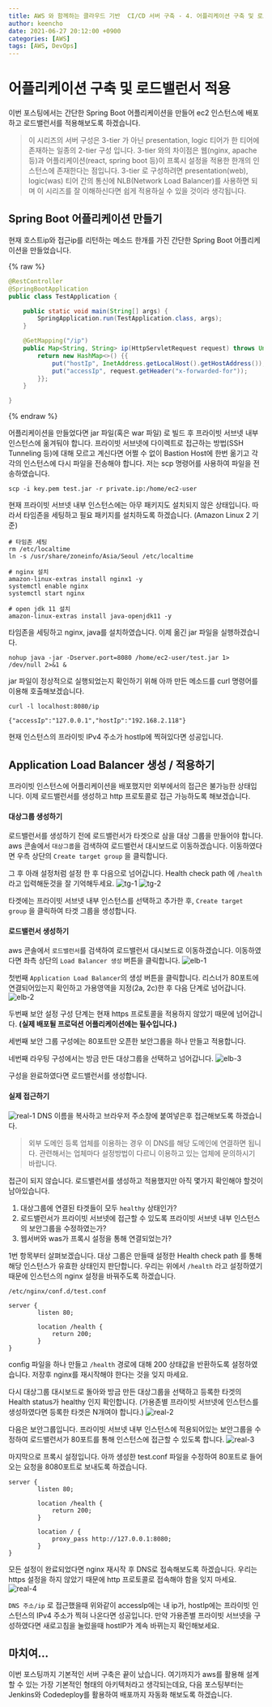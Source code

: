 ```yaml
---
title: AWS 와 함께하는 클라우드 기반  CI/CD 서버 구축 - 4. 어플리케이션 구축 및 로드밸런서 적용
author: keencho
date: 2021-06-27 20:12:00 +0900
categories: [AWS]
tags: [AWS, DevOps]
---
```


# **어플리케이션 구축 및 로드밸런서 적용**
이번 포스팅에서는 간단한 Spring Boot 어플리케이션을 만들어 ec2 인스턴스에 배포하고 로드밸런서를 적용해보도록 하겠습니다.
> 이 시리즈의 서버 구성은 3-tier 가 아닌 presentation, logic 티어가 한 티어에 존재하는 일종의 2-tier 구성 입니다.
> 3-tier 와의 차이점은 웹(nginx, apache 등)과 어플리케이션(react, spring boot 등)이 프록시 설정을 적용한 한개의 인스턴스에 존재한다는 점입니다.
> 3-tier 로 구성하려면 presentation(web), logic(was) 티어 간의 통신에 NLB(Network Load Balancer)를 사용하면 되며 이 시리즈를 잘 이해하신다면 쉽게 적용하실 수 있을 것이라 생각됩니다.

## **Spring Boot 어플리케이션 만들기**
현재 호스트ip와 접근ip를 리턴하는 메소드 한개를 가진 간단한 Spring Boot 어플리케이션을 만들었습니다.

{% raw %}
```java
@RestController
@SpringBootApplication
public class TestApplication {

    public static void main(String[] args) {
        SpringApplication.run(TestApplication.class, args);
    }

    @GetMapping("/ip")
    public Map<String, String> ip(HttpServletRequest request) throws UnknownHostException {
        return new HashMap<>() {{
            put("hostIp", InetAddress.getLocalHost().getHostAddress());
            put("accessIp", request.getHeader("x-forwarded-for"));
        }};
    }

}
```
{% endraw %}

어플리케이션을 만들었다면 jar 파일(혹은 war 파일) 로 빌드 후 프라이빗 서브넷 내부 인스턴스에 옮겨둬야 합니다. 프라이빗 서브넷에 다이렉트로 접근하는 방법(SSH Tunneling 등)에 대해 모르고 계신다면 어쩔 수 없이
Bastion Host에 한번 옮기고 각각의 인스턴스에 다시 파일을 전송해야 합니다. 저는 scp 명령어를 사용하여 파일을 전송하였습니다.

```shell
scp -i key.pem test.jar -r private.ip:/home/ec2-user
```

현재 프라이빗 서브넷 내부 인스턴스에는 아무 패키지도 설치되지 않은 상태입니다. 따라서 타임존을 세팅하고 필요 패키지를 설치하도록 하겠습니다. (Amazon Linux 2 기준)

```shell
# 타임존 세팅
rm /etc/localtime
ln -s /usr/share/zoneinfo/Asia/Seoul /etc/localtime

# nginx 설치
amazon-linux-extras install nginx1 -y
systemctl enable nginx
systemctl start nginx

# open jdk 11 설치
amazon-linux-extras install java-openjdk11 -y
```
타임존을 세팅하고 nginx, java를 설치하였습니다. 이제 옮긴 jar 파일을 실행하겠습니다.
```shell
nohup java -jar -Dserver.port=8080 /home/ec2-user/test.jar 1> /dev/null 2>&1 &
```
jar 파일이 정상적으로 실행되었는지 확인하기 위해 아까 만든 메소드를 curl 명령어를 이용해 호출해보겠습니다.

```shell
curl -l localhost:8080/ip

{"accessIp":"127.0.0.1","hostIp":"192.168.2.118"}
```
현재 인스턴스의 프라이빗 IPv4 주소가 hostIp에 찍혀있다면 성공입니다.

## **Application Load Balancer 생성 / 적용하기**
프라이빗 인스턴스에 어플리케이션을 배포했지만 외부에서의 접근은 불가능한 상태입니다. 이제 로드밸런서를 생성하고 http 프로토콜로 접근 가능하도록 해보겠습니다.

#### **대상그룹 생성하기**
로드밸런서를 생성하기 전에 로드밸런서가 타겟으로 삼을 대상 그룹을 만들어야 합니다. aws 콘솔에서 `대상그룹`을 검색하여 로드밸런서 대시보드로 이동하겠습니다. 이동하였다면 우측 상단의 `Create target group` 을 클릭합니다.

그 후 아래 설정처럼 설정 한 후 다음으로 넘어갑니다. Health check path 에 `/health` 라고 입력해둔것을 잘 기억해두세요.
![tg-1](/assets/img/custom/aws-cicd/build/tg-1.PNG)
![tg-2](/assets/img/custom/aws-cicd/build/tg-2.PNG)

타겟에는 프라이빗 서브넷 내부 인스턴스를 선택하고 추가한 후, `Create target group` 을 클릭하여 타겟 그룹을 생성합니다.

#### **로드밸런서 생성하기**
aws 콘솔에서 `로드밸런서`를 검색하여 로드밸런서 대시보드로 이동하겠습니다. 이동하였다면 좌측 상단의 `Load Balancer 생성` 버튼을 클릭합니다.
![elb-1](/assets/img/custom/aws-cicd/build/elb-1.PNG)

첫번째 `Application Load Balancer`의 생성 버튼을 클릭합니다. 리스너가 80포트에 연결되어있는지 확인하고 가용영역을 지정(2a, 2c)한 후 다음 단계로 넘어갑니다.
![elb-2](/assets/img/custom/aws-cicd/build/elb-2.PNG)

두번째 보안 설정 구성 단계는 현재 https 프로토콜을 적용하지 않았기 때문에 넘어갑니다. **(실제 배포될 프로덕션 어플리케이션에는 필수입니다.)**

세번째 보안 그룹 구성에는 80포트만 오픈한 보안그룹을 하나 만들고 적용합니다.

네번째 라우팅 구성에서는 방금 만든 대상그룹을 선택하고 넘어갑니다.
![elb-3](/assets/img/custom/aws-cicd/build/elb-3.PNG)

구성을 완료하였다면 로드밸런서를 생성합니다.

#### **실제 접근하기**
![real-1](/assets/img/custom/aws-cicd/build/real-1.PNG)
DNS 이름을 복사하고 브라우저 주소창에 붙여넣은후 접근해보도록 하겠습니다.

> 외부 도메인 등록 업체를 이용하는 경우 이 DNS를 해당 도메인에 연결하면 됩니다.
> 관련해서는 업체마다 설정방법이 다르니 이용하고 있는 업체에 문의하시기 바랍니다.

접근이 되지 않습니다. 로드밸런서를 생성하고 적용했지만 아직 몇가지 확인해야 할것이 남아있습니다.
1. 대상그룹에 연결된 타겟들이 모두 `healthy` 상태인가?
2. 로드밸런서가 프라이빗 서브넷에 접근할 수 있도록 프라이빗 서브넷 내부 인스턴스의 보안그룹을 수정하였는가?
3. 웹서버와 was가 프록시 설정을 통해 연결되었는가?

1번 항목부터 살펴보겠습니다. 대상 그룹은 만들때 설정한 Health check path 를 통해 해당 인스턴스가 유효한 상태인지 판단합니다. 우리는 위에서 `/health` 라고 설정하였기 때문에 인스턴스의 nginx 설정을 바꿔주도록 하겠습니다.
```
/etc/nginx/conf.d/test.conf

server {
        listen 80;

        location /health {
            return 200;
        }
}
```
config 파일을 하나 만들고 `/health` 경로에 대해 200 상태값을 반환하도록 설정하였습니다. 저장후 nginx를 재시작해야 한다는 것을 잊지 마세요.

다시 대상그룹 대시보드로 돌아와 방금 만든 대상그룹을 선택하고 등록한 타겟의 Health status가 healthy 인지 확인합니다. (가용존별 프라이빗 서브넷에 인스턴스를 생성하였다면 등록한 타겟은 N개여야 합니다.)
![real-2](/assets/img/custom/aws-cicd/build/real-2.PNG)

다음은 보안그룹입니다. 프라이빗 서브넷 내부 인스턴스에 적용되어있는 보안그룹을 수정하여 로드밸런서가 80포트를 통해 인스턴스에 접근할 수 있도록 합니다.
![real-3](/assets/img/custom/aws-cicd/build/real-3.PNG)

마지막으로 프록시 설정입니다. 아까 생성한 test.conf 파일을 수정하여 80포트로 들어오는 요청을 8080포트로 보내도록 하겠습니다.
```
server {
        listen 80;

        location /health {
            return 200;
        }

        location / {
            proxy_pass http://127.0.0.1:8080;
        }
}
```

모든 설정이 완료되었다면 nginx 재시작 후 DNS로 접속해보도록 하겠습니다. 우리는 https 설정을 하지 않았기 때문에 http 프로토콜로 접속해야 함을 잊지 마세요.
![real-4](/assets/img/custom/aws-cicd/build/real-4.PNG)

`DNS 주소/ip` 로 접근했을때 위와같이 accessIp에는 내 ip가, hostIp에는 프라이빗 인스턴스의 IPv4 주소가 찍혀 나온다면 성공입니다. 만약 가용존별 프라이빗 서브넷을 구성하였다면 새로고침을 눌렀을때 hostIP가 계속 바뀌는지 확인해보세요.

## **마치여...**
이번 포스팅까지 기본적인 서버 구축은 끝이 났습니다. 여기까지가 aws를 활용해 설계할 수 있는 가장 기본적인 형태의 아키텍처라고 생각되는데요, 다음 포스팅부터는 Jenkins와 Codedeploy를 활용하여 배포까지 자동화 해보도록 하겠습니다.
